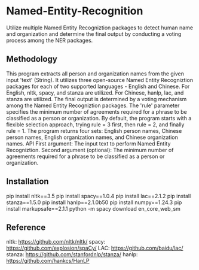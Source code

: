 # Named-Entity-Recognition
Utilize multiple Named Entity Recogniztion packages to detect human name and organization and determine the final output by conducting a voting process among the NER packages.

## Methodology
This program extracts all person and organization names from the given input 'text' (String).
It utilizes three open-source Named Entity Recogniztion packages for each of two supported languages - English and Chinese.
For English, nltk, spacy, and stanza are utilized. For Chinese, hanlp, lac, and stanza are utilized. The final output is determined by a voting mechanism among the Named Entity Recogniztion packages.
The 'rule' parameter specifies the minimum number of agreements required for a phrase to be classified as a person or organization.
By default, the program starts with a flexible selection approach, trying rule = 3 first, then rule = 2, and finally rule = 1.
The program returns four sets: English person names, Chinese person names, English organization names, and Chinese organization names.
API
First argument: The input text to perform Named Entity Recogniztion.
Second argument (optional): The minimum number of agreements required for a phrase to be classified as a person or organization.

## Installation
pip install nltk==3.5
pip install spacy==1.0.4
pip install lac==2.1.2
pip install stanza==1.5.0
pip install hanlp==2.1.0b50
pip install numpy==1.24.3
pip install markupsafe==2.1.1
python -m spacy download en_core_web_sm

## Reference
nltk: https://github.com/nltk/nltk/
spacy: https://github.com/explosion/spaCy/
LAC: https://github.com/baidu/lac/
stanza: https://github.com/stanfordnlp/stanza/
hanlp: https://github.com/hankcs/HanLP
